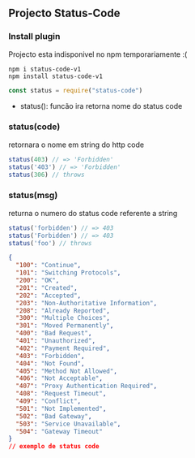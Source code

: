 ## Projecto Status-Code 

### Install plugin
Projecto esta indisponivel no npm temporariamente  :(
```
npm i status-code-v1
npm install status-code-v1
```

```js
const status = require("status-code")

```
- status(): funcão ira retorna nome do status code

### status(code) 
retornara o nome em string do http code
```js
status(403) // => 'Forbidden'
status('403') // => 'Forbidden'
status(306) // throws
```
### status(msg)
returna o numero do status code referente a string

```js
status('forbidden') // => 403
status('Forbidden') // => 403
status('foo') // throws
```

```json
{
  "100": "Continue",
  "101": "Switching Protocols",
  "200": "OK",
  "201": "Created",
  "202": "Accepted",
  "203": "Non-Authoritative Information",
  "208": "Already Reported",
  "300": "Multiple Choices",
  "301": "Moved Permanently",
  "400": "Bad Request",
  "401": "Unauthorized",
  "402": "Payment Required",
  "403": "Forbidden",
  "404": "Not Found",
  "405": "Method Not Allowed",
  "406": "Not Acceptable",
  "407": "Proxy Authentication Required",
  "408": "Request Timeout",
  "409": "Conflict",
  "501": "Not Implemented",
  "502": "Bad Gateway",
  "503": "Service Unavailable",
  "504": "Gateway Timeout"
}
// exemplo de status code
```